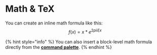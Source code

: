 # Math & TeX

You can create an inline math formula like this: $$f(x) = x * e^{2 pi i \xi x}$$

{% hint style="info" %}
You can also insert a block-level math formula directly from the [**command palette**](../../blocks/#math-equation).
{% endhint %}

